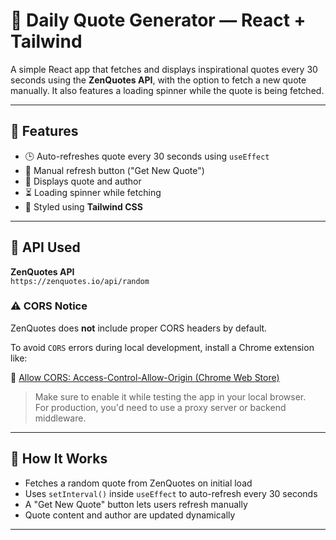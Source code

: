 # 🧠 Daily Quote Generator — React + Tailwind

A simple React app that fetches and displays inspirational quotes every 30 seconds using the **ZenQuotes API**, with the option to fetch a new quote manually. It also features a loading spinner while the quote is being fetched.

---

## 🚀 Features

- 🕒 Auto-refreshes quote every 30 seconds using `useEffect`
- 🔘 Manual refresh button ("Get New Quote")
- 📜 Displays quote and author
- ⏳ Loading spinner while fetching
- 🎨 Styled using **Tailwind CSS**

---

## 🔗 API Used

**ZenQuotes API**  
`https://zenquotes.io/api/random`

### ⚠️ CORS Notice

ZenQuotes does **not** include proper CORS headers by default.

To avoid `CORS` errors during local development, install a Chrome extension like:

🔗 [Allow CORS: Access-Control-Allow-Origin (Chrome Web Store)](https://chrome.google.com/webstore/detail/allow-cors-access-control/hnmpcagpplmpfojmgmnngilcnanddlhb)

> Make sure to enable it while testing the app in your local browser.  
> For production, you'd need to use a proxy server or backend middleware.

---

## 🧠 How It Works

- Fetches a random quote from ZenQuotes on initial load
- Uses `setInterval()` inside `useEffect` to auto-refresh every 30 seconds
- A "Get New Quote" button lets users refresh manually
- Quote content and author are updated dynamically

---
